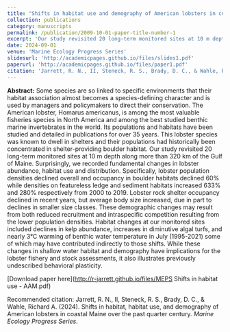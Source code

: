 ```yaml
---
title: "Shifts in habitat use and demography of American lobsters in coastal Maine over the past quarter century"
collection: publications
category: manuscripts
permalink: /publication/2009-10-01-paper-title-number-1
excerpt: 'Our study revisited 20 long-term monitored sites at 10 m depth along more than 320 km of the Gulf of Maine. Surprisingly, we recorded fundamental changes in lobster abundance, habitat use...'
date: 2024-09-01
venue: 'Marine Ecology Progress Series'
slidesurl: 'http://academicpages.github.io/files/slides1.pdf'
paperurl: 'http://academicpages.github.io/files/paper1.pdf'
citation: 'Jarrett, R. N., II, Steneck, R. S., Brady, D. C., & Wahle, Richard A. (2024). Shifts in habitat, habitat use, and demography of American lobsters in coastal Maine over the past quarter century. <i>Marine Ecology Progress Series</i>.'
---
```


<b>Abstract:</b>
Some species are so linked to specific environments that their habitat association almost becomes a species-defining character and is used by managers and policymakers to direct their conservation. The American lobster, Homarus americanus, is among the most valuable fisheries species in North America and among the best studied benthic marine invertebrates in the world. Its populations and habitats have been studied and detailed in publications for over 35 years. This lobster species was known to dwell in shelters and their populations had historically been concentrated in shelter-providing boulder habitat. Our study revisited 20 long-term monitored sites at 10 m depth along more than 320 km of the Gulf of Maine. Surprisingly, we recorded fundamental changes in lobster abundance, habitat use and distribution. Specifically, lobster population densities declined overall and occupancy in boulder habitats declined 60% while densities on featureless ledge and sediment habitats increased 633% and 280% respectively from 2000 to 2019. Lobster rock shelter occupancy declined in recent years, but average body size increased, due in part to declines in smaller size classes. These demographic changes may result from both reduced recruitment and intraspecific competition resulting from the lower population densities. Habitat changes at our monitored sites included declines in kelp abundance, increases in diminutive algal turfs, and nearly 3°C warming of benthic water temperature in July (1995-2021) some of which may have contributed indirectly to those shifts. While these changes in shallow water habitat and demography have implications for the lobster fishery and stock assessments, it also illustrates previously undescribed behavioral plasticity.

[Download paper here](http://r-jarrett.github.io/files/MEPS Shifts in habitat use - AAM.pdf)

Recommended citation:
Jarrett, R. N., II, Steneck, R. S., Brady, D. C., & Wahle, Richard A. (2024). Shifts in habitat, habitat use, and demography of American lobsters in coastal Maine over the past quarter century. <i>Marine Ecology Progress Series</i>.
